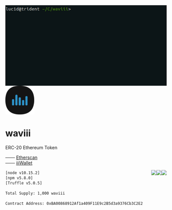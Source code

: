 <img align="right" src="Etherscan.io/waviii.gif">

![waviii_logo](Etherscan.io/waviii_logo_small.png) 
# waviii

ERC-20 Ethereum Token

─── [Etherscan](https://etherscan.io/token/0xBA00868912Af1a409F11E9c2B5d3a9376Cb3C2E2)<br />
─── [iiiWallet](https://github.com/luc1dLife/iiiWallet)

<a href="https://etherscan.io/token/0xBA00868912Af1a409F11E9c2B5d3a9376Cb3C2E2"><img align="right" src="https://img.shields.io/badge/ERC--20-Compliant-%232c91c8"></a>


<a href="https://etherscan.io/token/0xBA00868912Af1a409F11E9c2B5d3a9376Cb3C2E2"><img align="right" src="https://img.shields.io/badge/ERC--20-Compliant-%232c91c8"></a>


<a href="https://etherscan.io/token/0xBA00868912Af1a409F11E9c2B5d3a9376Cb3C2E2"><img align="right" src="https://img.shields.io/badge/ERC--20-Compliant-%232c91c8"></a>


    [node v10.15.2]
    [npm v5.8.0]
    [Truffle v5.0.5]

    Total Supply: 1,000 waviii

    Contract Address: 0xBA00868912Af1a409F11E9c2B5d3a9376Cb3C2E2